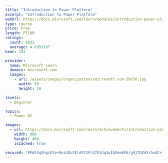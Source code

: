 ```yaml
---
title: "Introduction to Power Platform"
excerpt: "Introduction to Power Platform"
webUrl: https://docs.microsoft.com/learn/modules/introduction-power-platform/
type: course
price: Free
length: PT18M
ratings:
  count: 8632
  average: 4.6953197
heat: 183

provider:
  name: Microsoft Learn
  domain: microsoft.com
  images:
    - url: /assets/images/organizations/microsoft.com-50x50.jpg
      width: 50
      height: 50

levels:
  - Beginner

topics:
  - Power BI

images:
  - url: https://docs.microsoft.com/learn/achievements/introduction-power-platform-social.png
    width: 800
    height: 400
    isCached: true

secured: "EPWlGq5hgiOte+8ez4Ou3EldF21P/U7h5Gq3w1AOem6F6/g9jTQXdX/hxAC+ItUrOGOlBxd2ri9IVwizs5cKxVC2ljym0P1BNavxUMMX7bd/seTPOggwVQXZqrq+IHTXpR4l2p94xAlZEvOOr7imhXIhV0PClrttzA50JZEAcKghakH8OLmhnkNF/KgedQCej/L1n+QMa8tsXN4AgZqnc+cKU9bUa23xe0gVL9d2IyRA6miWdAvHIPlyd0J6tkyuc8I+dW7N5JHxaYqN+OoH3nMNMn2QmWh34DYnXcLmKzzdkm+/+glBr0tP4z8qtWXIUc29C65Gl5s9Iuje8OABa3awLByNoEoYdJCcHDIZZ2gR1ftyPNWy3osX7OMW3hMQjJtd1DoW4jr4eP4IhUJvGA==;HGRp1BFGTcq9pZK4DMt+HA=="
---
```


